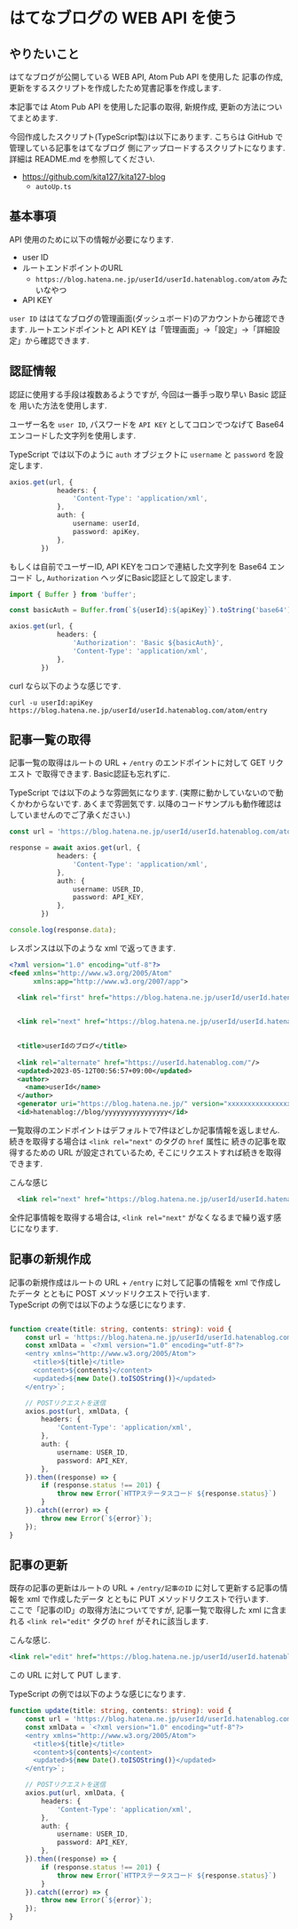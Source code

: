 # はてなブログの WEB API を使う

## やりたいこと

はてなブログが公開している WEB API, Atom Pub API を使用した
記事の作成, 更新をするスクリプトを作成したため覚書記事を作成します. <br>

本記事では Atom Pub API を使用した記事の取得, 新規作成, 更新の方法についてまとめます. <br>

今回作成したスクリプト(TypeScript製)は以下にあります. こちらは GitHub で管理している記事をはてなブログ
側にアップロードするスクリプトになります. 詳細は README.md を参照してください. <br>

- https://github.com/kita127/kita127-blog
    - `autoUp.ts`

## 基本事項

API 使用のために以下の情報が必要になります. 

- user ID
- ルートエンドポイントのURL
    - `https://blog.hatena.ne.jp/userId/userId.hatenablog.com/atom` みたいなやつ
- API KEY

`user ID` ははてなブログの管理画面(ダッシュボード)のアカウントから確認できます. 
ルートエンドポイントと API KEY は「管理画面」→「設定」→「詳細設定」から確認できます.<br>

## 認証情報

認証に使用する手段は複数あるようですが, 今回は一番手っ取り早い Basic 認証を
用いた方法を使用します.<br>

ユーザー名を `user ID`, パスワードを `API KEY` としてコロンでつなげて
Base64 エンコードした文字列を使用します.<br>

TypeScript では以下のように `auth` オブジェクトに `username` と `password` を設定します.<br>

```typescript
axios.get(url, {
            headers: {
                'Content-Type': 'application/xml',
            },
            auth: {
                username: userId,
                password: apiKey,
            },
        })
```

もしくは自前でユーザーID, API KEYをコロンで連結した文字列を Base64 エンコード
し, `Authorization` ヘッダにBasic認証として設定します.<br>

```typescript
import { Buffer } from 'buffer';

const basicAuth = Buffer.from(`${userId}:${apiKey}`).toString('base64');

axios.get(url, {
            headers: {
                'Authorization': 'Basic ${basicAuth}',
                'Content-Type': 'application/xml',
            },
        })
```

curl なら以下のような感じです.<br>

```
curl -u userId:apiKey https://blog.hatena.ne.jp/userId/userId.hatenablog.com/atom/entry
```

## 記事一覧の取得

記事一覧の取得はルートの URL + `/entry` のエンドポイントに対して GET リクエスト
で取得できます. Basic認証も忘れずに.<br>

TypeScript では以下のような雰囲気になります.
(実際に動かしていないので動くかわからないです. あくまで雰囲気です.
以降のコードサンプルも動作確認はしていませんのでご了承ください.)<br>

```typescript
const url = 'https://blog.hatena.ne.jp/userId/userId.hatenablog.com/atom/entry';

response = await axios.get(url, {
            headers: {
                'Content-Type': 'application/xml',
            },
            auth: {
                username: USER_ID,
                password: API_KEY,
            },
        })

console.log(response.data);
```

レスポンスは以下のような xml で返ってきます.

```xml
<?xml version="1.0" encoding="utf-8"?>
<feed xmlns="http://www.w3.org/2005/Atom"
      xmlns:app="http://www.w3.org/2007/app">

  <link rel="first" href="https://blog.hatena.ne.jp/userId/userId.hatenablog.com/atom/entry" />

  
  <link rel="next" href="https://blog.hatena.ne.jp/userId/userId.hatenablog.com/atom/entry?page=1658475002" />
  

  <title>userIdのブログ</title>
  
  <link rel="alternate" href="https://userId.hatenablog.com/"/>
  <updated>2023-05-12T00:56:57+09:00</updated>
  <author>
    <name>userId</name>
  </author>
  <generator uri="https://blog.hatena.ne.jp/" version="xxxxxxxxxxxxxxxxxxxxxx">Hatena::Blog</generator>
  <id>hatenablog://blog/yyyyyyyyyyyyyyyy</id>

```

一覧取得のエンドポイントはデフォルトで7件ほどしか記事情報を返しません. 
続きを取得する場合は `<link rel="next"` のタグの `href` 属性に
続きの記事を取得するための URL が設定されているため, そこにリクエストすれば続きを取得できます.<br>

こんな感じ
```xml
  <link rel="next" href="https://blog.hatena.ne.jp/userId/userId.hatenablog.com/atom/entry?page=nnnnnnnnnn" />
```

全件記事情報を取得する場合は, `<link rel="next"` がなくなるまで繰り返す感じになります.<br>


## 記事の新規作成

記事の新規作成はルートの URL + `/entry` に対して記事の情報を xml で作成したデータ
とともに POST メソッドリクエストで行います.<br>
TypeScript の例では以下のような感じになります. <br>

```typescript

function create(title: string, contents: string): void {
    const url = 'https://blog.hatena.ne.jp/userId/userId.hatenablog.com/atom/entry';
    const xmlData = `<?xml version="1.0" encoding="utf-8"?>
    <entry xmlns="http://www.w3.org/2005/Atom">
      <title>${title}</title>
      <content>${contents}</content>
      <updated>${new Date().toISOString()}</updated>
    </entry>`;

    // POSTリクエストを送信
    axios.post(url, xmlData, {
        headers: {
            'Content-Type': 'application/xml',
        },
        auth: {
            username: USER_ID,
            password: API_KEY,
        },
    }).then((response) => {
        if (response.status !== 201) {
            throw new Error(`HTTPステータスコード ${response.status}`)
        }
    }).catch((error) => {
        throw new Error(`${error}`);
    });
}
```

## 記事の更新

既存の記事の更新はルートの URL + `/entry/記事のID` に対して更新する記事の情報を xml で作成したデータ
とともに PUT メソッドリクエストで行います.<br>
ここで「記事のID」の取得方法についてですが, 記事一覧で取得した xml に含まれる `<link rel="edit"`
タグの `href` がそれに該当します.<br>

こんな感じ.
```xml
<link rel="edit" href="https://blog.hatena.ne.jp/userId/userId.hatenablog.com/atom/entry/3824838384928"/>
```
この URL に対して PUT します. <br>


TypeScript の例では以下のような感じになります. <br>


```typescript
function update(title: string, contents: string): void {
    const url = 'https://blog.hatena.ne.jp/userId/userId.hatenablog.com/atom/entry/3824838384928';
    const xmlData = `<?xml version="1.0" encoding="utf-8"?>
    <entry xmlns="http://www.w3.org/2005/Atom">
      <title>${title}</title>
      <content>${contents}</content>
      <updated>${new Date().toISOString()}</updated>
    </entry>`;

    // POSTリクエストを送信
    axios.put(url, xmlData, {
        headers: {
            'Content-Type': 'application/xml',
        },
        auth: {
            username: USER_ID,
            password: API_KEY,
        },
    }).then((response) => {
        if (response.status !== 201) {
            throw new Error(`HTTPステータスコード ${response.status}`)
        }
    }).catch((error) => {
        throw new Error(`${error}`);
    });
}

```

